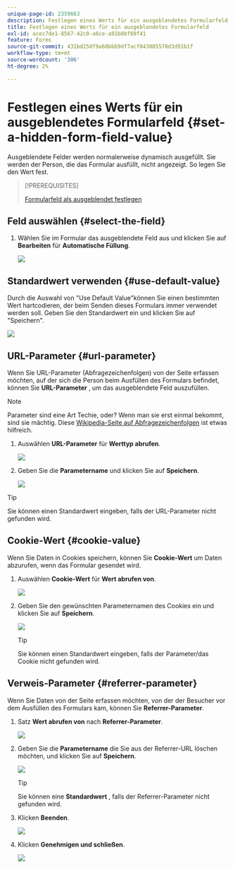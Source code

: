 ```yaml
---
unique-page-id: 2359663
description: Festlegen eines Werts für ein ausgeblendetes Formularfeld - Marketo Docs - Produktdokumentation
title: Festlegen eines Werts für ein ausgeblendetes Formularfeld
exl-id: acec7de1-8567-42c0-a6ce-a91b0bf69f41
feature: Forms
source-git-commit: 431bd258f9a68bbb9df7acf043085578d3d91b1f
workflow-type: tm+mt
source-wordcount: '306'
ht-degree: 2%

---
```


# Festlegen eines Werts für ein ausgeblendetes Formularfeld {#set-a-hidden-form-field-value}

Ausgeblendete Felder werden normalerweise dynamisch ausgefüllt. Sie werden der Person, die das Formular ausfüllt, nicht angezeigt. So legen Sie den Wert fest.

>[!PREREQUISITES]
>
>[Formularfeld als ausgeblendet festlegen](/help/marketo/product-docs/demand-generation/forms/form-fields/set-a-form-field-as-hidden.md)

## Feld auswählen {#select-the-field}

1. Wählen Sie im Formular das ausgeblendete Feld aus und klicken Sie auf **Bearbeiten** für **Automatische Füllung**.

   ![](assets/autofill.png)

## Standardwert verwenden {#use-default-value}

Durch die Auswahl von &quot;Use Default Value&quot;können Sie einen bestimmten Wert hartcodieren, der beim Senden dieses Formulars immer verwendet werden soll. Geben Sie den Standardwert ein und klicken Sie auf &quot;Speichern&quot;.

![](assets/image2014-9-15-13-3a5-3a27.png)

## URL-Parameter {#url-parameter}

Wenn Sie URL-Parameter (Abfragezeichenfolgen) von der Seite erfassen möchten, auf der sich die Person beim Ausfüllen des Formulars befindet, können Sie **URL-Parameter** , um das ausgeblendete Feld auszufüllen.

>[!NOTE]
>
>Parameter sind eine Art Techie, oder? Wenn man sie erst einmal bekommt, sind sie mächtig. Diese [Wikipedia-Seite auf Abfragezeichenfolgen](https://en.wikipedia.org/wiki/Query_string) ist etwas hilfreich.

1. Auswählen **URL-Parameter** für **Werttyp abrufen**.

   ![](assets/image2014-9-15-13-3a6-3a48.png)

1. Geben Sie die **Parametername** und klicken Sie auf **Speichern**.

   ![](assets/image2014-9-15-13-3a7-3a35.png)

>[!TIP]
>
>Sie können einen Standardwert eingeben, falls der URL-Parameter nicht gefunden wird.

## Cookie-Wert {#cookie-value}

Wenn Sie Daten in Cookies speichern, können Sie **Cookie-Wert** um Daten abzurufen, wenn das Formular gesendet wird.

1. Auswählen **Cookie-Wert** für **Wert abrufen von**.

   ![](assets/image2014-9-15-13-3a8-3a21.png)

1. Geben Sie den gewünschten Parameternamen des Cookies ein und klicken Sie auf **Speichern**.

   ![](assets/image2014-9-15-13-3a8-3a43.png)

   >[!TIP]
   >
   >Sie können einen Standardwert eingeben, falls der Parameter/das Cookie nicht gefunden wird.

## Verweis-Parameter {#referrer-parameter}

Wenn Sie Daten von der Seite erfassen möchten, von der der Besucher vor dem Ausfüllen des Formulars kam, können Sie **Referrer-Parameter**.

1. Satz **Wert abrufen von** nach **Referrer-Parameter**.

   ![](assets/image2014-9-15-13-3a9-3a31.png)

1. Geben Sie die **Parametername** die Sie aus der Referrer-URL löschen möchten, und klicken Sie auf **Speichern**.

   ![](assets/image2014-9-15-13-3a9-3a56.png)

   >[!TIP]
   >
   >Sie können eine **Standardwert** , falls der Referrer-Parameter nicht gefunden wird.

1. Klicken **Beenden**.

   ![](assets/image2014-9-15-13-3a10-3a26.png)

1. Klicken **Genehmigen und schließen**.

   ![](assets/image2014-9-15-13-3a10-3a43.png)
